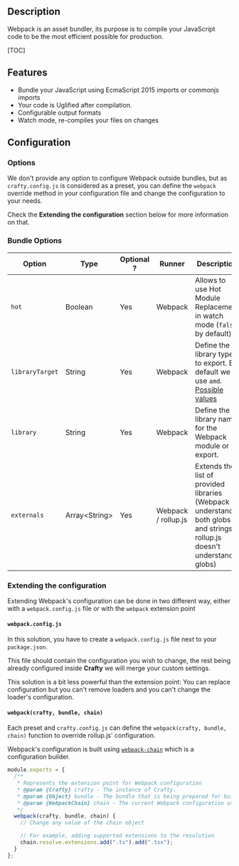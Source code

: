 ## Description

Webpack is an asset bundler, its purpose is to compile your JavaScript code to
be the most efficient possible for production.

[TOC]

## Features

* Bundle your JavaScript using EcmaScript 2015 imports or commonjs imports
* Your code is Uglified after compilation.
* Configurable output formats
* Watch mode, re-compiles your files on changes

## Configuration

### Options

We don't provide any option to configure Webpack outside bundles, but as
`crafty.config.js` is considered as a preset, you can define the `webpack`
override method in your configuration file and change the configuration to your
needs.

Check the **Extending the configuration** section below for more information on
that.

### Bundle Options

| Option          | Type                | Optional ? | Runner              | Description                                                                                                                                      |
| --------------- | ------------------- | ---------- | ------------------- | ------------------------------------------------------------------------------------------------------------------------------------------------ |
| `hot`           | Boolean             | Yes        | Webpack             | Allows to use Hot Module Replacement in watch mode (`false` by default)                                                                          |
| `libraryTarget` | String              | Yes        | Webpack             | Define the library type to export. By default we use `amd`. [Possible values](https://webpack.js.org/configuration/output/#output-librarytarget) |
| `library`       | String              | Yes        | Webpack             | Define the library name for the Webpack module or export.                                                                                        |
| `externals`     | Array&lt;String&gt; | Yes        | Webpack / rollup.js | Extends the list of provided libraries (Webpack understands both globs and strings, rollup.js doesn't understand globs)                          |

### Extending the configuration

Extending Webpack's configuration can be done in two different way, either with
a `webpack.config.js` file or with the `webpack` extension point

#### `webpack.config.js`

In this solution, you have to create a `webpack.config.js` file next to your
`package.json`.

This file should contain the configuration you wish to change, the rest being
already configured inside **Crafty** we will merge your custom settings.

This solution is a bit less powerful than the extension point: You can replace
configuration but you can't remove loaders and you can't change the loader's
configuration.

#### `webpack(crafty, bundle, chain)`

Each preset and `crafty.config.js` can define the `webpack(crafty, bundle,
chain)` function to override rollup.js' configuration.

Webpack's configuration is built using
[`webpack-chain`](https://github.com/mozilla-neutrino/webpack-chain#getting-started)
which is a configuration builder.

```javascript
module.exports = {
  /**
   * Represents the extension point for Webpack configuration
   * @param {Crafty} crafty - The instance of Crafty.
   * @param {Object} bundle - The bundle that is being prepared for build (name, input, source, destination)
   * @param {WebpackChain} chain - The current Webpack configuration using `webpack-chain`
   */
  webpack(crafty, bundle, chain) {
    // Change any value of the chain object

    // For example, adding supported extensions to the resolution
    chain.resolve.extensions.add(".ts").add(".tsx");
  }
};
```
